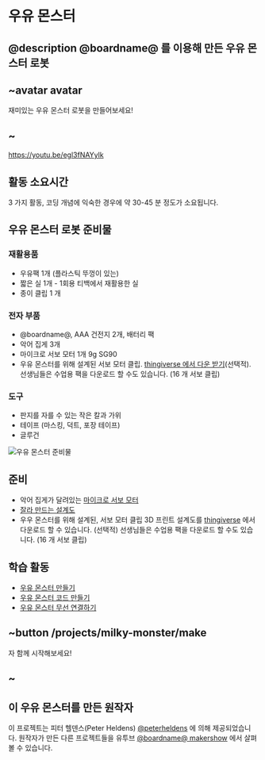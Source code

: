 # 우유 몬스터

## @description @boardname@ 를 이용해 만든 우유 몬스터 로봇

## ~avatar avatar

재미있는 우유 몬스터 로봇을 만들어보세요!

## ~

https://youtu.be/egl3fNAYylk

## 활동 소요시간

3 가지 활동, 코딩 개념에 익숙한 경우에 약 30-45 분 정도가 소요됩니다.

## 우유 몬스터 로봇 준비물

### 재활용품

* 우유팩 1개 (플라스틱 뚜껑이 있는)
* 짧은 실 1개 - 1회용 티백에서 재활용한 실 
* 종이 클립 1 개

### 전자 부품

* @boardname@, AAA 건전지 2개, 배터리 팩
* 악어 집게 3개
* 마이크로 서보 모터 1개 9g SG90
* 우유 몬스터를 위해 설계된 서보 모터 클립. [thingiverse 에서 다운 받기](http://www.thingiverse.com/thing:2185971)(선택적). 선생님들은 수업용 팩을 다운로드 할 수도 있습니다. (16 개 서보 클립)

### 도구

* 판지를 자를 수 있는 작은 칼과 가위
* 테이프 (마스킹, 덕트, 포장 테이프)
* 글루건

![우유 몬스터 준비물](/static/mb/projects/milky-monster/materials.jpg)

## 준비

* 악어 집게가 달려있는 [마이크로 서보 모터](/device/servo)
* [잘라 만드는 설계도](/static/mb/projects/milky-monster/template.pdf)
* 우우 몬스터를 위해 설계된, 서보 모터 클립 3D 프린트 설계도를 [thingiverse](http://www.thingiverse.com/thing:2185971) 에서 다운로드 할 수 있습니다. (선택적) 선생님들은 수업용 팩을 다운로드 할 수도 있습니다. (16 개 서보 클립)

## 학습 활동

* [우유 몬스터 만들기](/projects/milky-monster/make) 
* [우유 몬스터 코드 만들기](/projects/milky-monster/code) 
* [우유 몬스터 무선 연결하기](/projects/milky-monster/connect) 

## ~button /projects/milky-monster/make

자 함께 시작해보세요!

## ~

## 이 우유 몬스터를 만든 원작자

이 프로젝트는 피터 헬덴스(Peter Heldens) [@peterheldens](https://twitter.com/peterheldens) 에 의해 제공되었습니다. 원작자가 만든 다른 프로젝트들을 유투브 [@boardname@ makershow](http://aka.ms/microbit-makershow) 에서 살펴볼 수 있습니다.